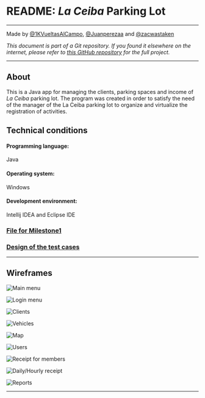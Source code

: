# README: <i>La Ceiba</i> Parking Lot

---
Made by [@1KVueltasAlCampo](https://github.com/1KVueltasAlCampo), [@Juanperezaa](https://github.com/Juanperezaa) and [@zacwastaken](https://github.com/zacwastaken)

<i>This document is part of a Git repository. If you found it elsewhere on the internet, please refer
to [this GitHub repository](https://github.com/zacwastaken/la-ceiba-parking-lot) for the full project.</i>

---

## About

This is a Java app for managing the clients, parking spaces and income of <i>La Ceiba</i> parking
lot. The program was created in order to satisfy the need of the manager of the La Ceiba parking lot to organize and virtualize the registration of activities.

## Technical conditions
#### Programming language:
Java
#### Operating system:
Windows
#### Development environment:
Intellij IDEA and Eclipse IDE

### [File for Milestone1](docs/FirstDelivery.pdf)
### [Design of the test cases](https://docs.google.com/document/d/1rJG2B4wJkk-KD5t1A2mdccVYT4sfvYLXXF2zAyB9Ff8/edit?usp=sharing)

---

## Wireframes 

![Main menu](docs/mocks/main.png "Main menu")

![Login menu](docs/mocks/login.png "Login menu")

![Clients](docs/mocks/clients.png "Clients view")

![Vehicles](docs/mocks/vehicles.png "Vehicles view")

![Map](docs/mocks/map.png "Map of the parking lot")

![Users](docs/mocks/users.png "Users view")

![Receipt for members](docs/mocks/receipt1.png "Membership receipt")

![Daily/Hourly receipt](docs/mocks/receipt2.png "Daily/Hourly receipt")

![Reports](docs/mocks/reports.png "Reports menu")

---


